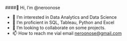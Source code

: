 ####👋 Hi, I’m @neroonose
- 👀 I’m interested in Data Analytics and Data Science
- 🌱 I’m proficient in  SQL, Tableau, Python and Excel
- 💞️ I’m looking to collaborate on some projects.
- 📫 How to reach me vial email neroonose@gmail.com

<!---
neroonose/neroonose is a ✨ special ✨ repository because its `README.md` (this file) appears on your GitHub profile.
You can click the Preview link to take a look at your changes.
--->

